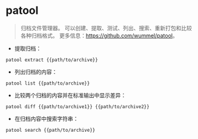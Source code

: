 # patool

> 归档文件管理器。
> 可以创建、提取、测试、列出、搜索、重新打包和比较各种归档格式。
> 更多信息：<https://github.com/wummel/patool>。

- 提取归档：

`patool extract {{path/to/archive}}`

- 列出归档的内容：

`patool list {{path/to/archive}}`

- 比较两个归档的内容并在标准输出中显示差异：

`patool diff {{path/to/archive1}} {{path/to/archive2}}`

- 在归档内容中搜索字符串：

`patool search {{path/to/archive}}`